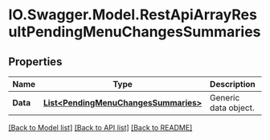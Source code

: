 # IO.Swagger.Model.RestApiArrayResultPendingMenuChangesSummaries
## Properties

Name | Type | Description | Notes
------------ | ------------- | ------------- | -------------
**Data** | [**List&lt;PendingMenuChangesSummaries&gt;**](PendingMenuChangesSummaries.md) | Generic data object. | 

[[Back to Model list]](../README.md#documentation-for-models) [[Back to API list]](../README.md#documentation-for-api-endpoints) [[Back to README]](../README.md)

